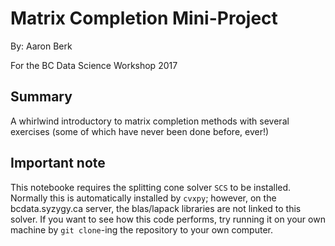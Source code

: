 # Matrix Completion Mini-Project

By: Aaron Berk

For the BC Data Science Workshop 2017

## Summary

A whirlwind introductory to matrix completion methods with several
exercises (some of which have never been done before, ever!)

## Important note

This notebooke requires the splitting cone solver `SCS` to be
installed. Normally this is automatically installed by `cvxpy`;
however, on the bcdata.syzygy.ca server, the blas/lapack libraries are
not linked to this solver. If you want to see how this code performs,
try running it on your own machine by `git clone`-ing the repository
to your own computer.
